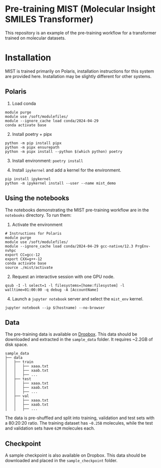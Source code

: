 # Pre-training MIST (Molecular Insight SMILES Transformer)
This repository is an example of the pre-training workflow for a transformer trained on molecular datasets.

# Installation

MIST is trained primarily on Polaris, installation instructions for this system are provided here. 
Installation may be slightly different for other systems.

## Polaris

1. Load conda
```shell
module purge
module use /soft/modulefiles/
module --ignore_cache load conda/2024-04-29
conda activate base
```

2. Install poetry + pipx
```shell
python -m pip install pipx
python -m pipx ensurepath
python -m pipx install --python $(which python) poetry
```

3. Install environment: `poetry install`

4. Install `ipykernel` and add a kernel for the environment.
```shell
pip install ipykernel
python -m ipykernel install --user --name mist_demo
```

## Using the notebooks

The notebooks demonstrating the MIST pre-training workflow are in the `notebooks` directory. To run them:
1. Activate the environment
```shell
# Instructions for Polaris
module purge
module use /soft/modulefiles/
module --ignore_cache load conda/2024-04-29 gcc-native/12.3 PrgEnv-nvhpc
export CC=gcc-12
export CXX=g++-12
conda activate base
source ./mist/activate
```
2. Request an interactive session with one GPU node.
```
qsub -I -l select=1 -l filesystems=[home:filesystem] -l walltime=01:00:00 -q debug -A [AccountName]
```
4. Launch a `jupyter notebook`  server and select the `mist_env` kernel.
```
jupyter notebook --ip $(hostname) --no-browser
```

## Data

The pre-training data is available on [Dropbox](https://www.dropbox.com/scl/fo/3z1lklbper07ojtp5t4iu/AHUEJ_3j5_CRVpWmcGLW3kQ?rlkey=2818imymvf5mk5byz0c7ei1ij&dl=0).
This data should be downloaded and extracted in the `sample_data` folder. It requires ~2.2GB of disk space.

```
sample_data
├── data
│   ├── train
│   │   ├── xaaa.txt
│   │   ├── xaab.txt
│   │   ├── ...
│   ├── test
│   │   ├── xaaa.txt
│   │   ├── xaab.txt
│   │   ├── ...
│   ├── val
│   │   ├── xaaa.txt
│   │   ├── xaab.txt
│   │   ├── ...
```

The data is pre-shuffled and split into training, validation and test sets with a 80:20:20 ratio. 
The training dataset has `~0.25B` molecules, while the test and validation sets have `62M` molecules each.

## Checkpoint

A sample checkpoint is also available on Dropbox. This data should be downloaded and placed in the `sample_checkpoint` folder.

